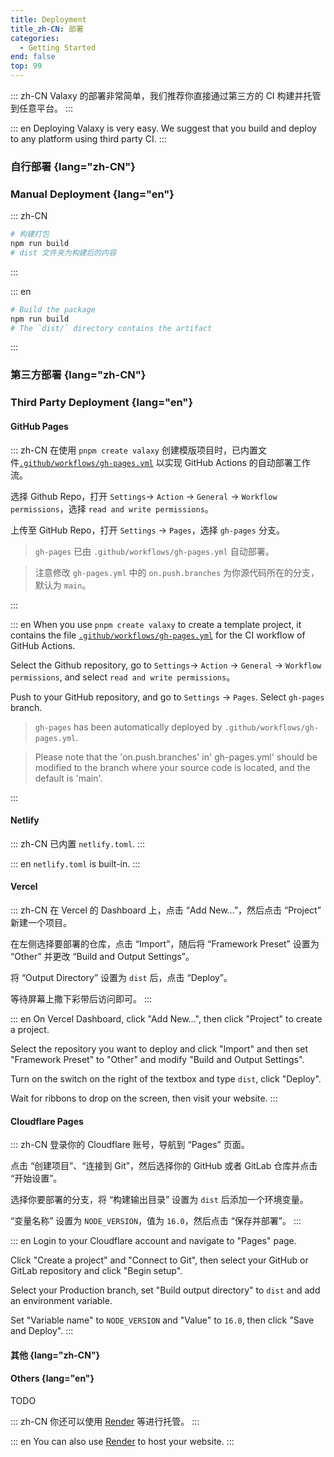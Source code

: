 ```yaml
---
title: Deployment
title_zh-CN: 部署
categories:
  - Getting Started
end: false
top: 99
---
```


::: zh-CN
Valaxy 的部署非常简单，我们推荐你直接通过第三方的 CI 构建并托管到任意平台。
:::

::: en
Deploying Valaxy is very easy. We suggest that you build and deploy to any platform using third party CI.
:::

### 自行部署 {lang="zh-CN"}

### Manual Deployment {lang="en"}

::: zh-CN

```bash
# 构建打包
npm run build
# dist 文件夹为构建后的内容
```

:::

::: en

```bash
# Build the package
npm run build
# The `dist/` directory contains the artifact
```

:::

### 第三方部署 {lang="zh-CN"}

### Third Party Deployment {lang="en"}

#### GitHub Pages

::: zh-CN
在使用 `pnpm create valaxy` 创建模版项目时，已内置文件[`.github/workflows/gh-pages.yml`](https://github.com/YunYouJun/valaxy/blob/main/packages/create-valaxy/template/.github/workflows/gh-pages.yml) 以实现 GitHub Actions 的自动部署工作流。


选择 Github Repo，打开 `Settings`-> `Action` -> `General` -> `Workflow permissions`，选择 `read and write permissions`。

上传至 GitHub Repo，打开 `Settings` -> `Pages`，选择 `gh-pages` 分支。

> `gh-pages` 已由 `.github/workflows/gh-pages.yml` 自动部署。


> 注意修改 `gh-pages.yml` 中的 `on.push.branches` 为你源代码所在的分支，默认为 `main`。

:::


::: en
When you use `pnpm create valaxy` to create a template project, it contains the file [`.github/workflows/gh-pages.yml`](https://github.com/YunYouJun/valaxy/blob/main/packages/create-valaxy/template/.github/workflows/gh-pages.yml) for the CI workflow of GitHub Actions.


Select the Github repository, go to `Settings`-> `Action` -> `General` -> `Workflow permissions`, and select `read and write permissions`。

Push to your GitHub repository, and go to `Settings` -> `Pages`. Select `gh-pages` branch.

> `gh-pages` has been automatically deployed by `.github/workflows/gh-pages.yml`.

> Please note that the 'on.push.branches' in' gh-pages.yml' should be modified to the branch where your source code is located, and the default is 'main'.

:::

#### Netlify

::: zh-CN
已内置 `netlify.toml`.
:::

::: en
`netlify.toml` is built-in.
:::

#### Vercel

::: zh-CN
在 Vercel 的 Dashboard 上，点击 “Add New...”，然后点击 “Project” 新建一个项目。

在左侧选择要部署的仓库，点击 “Import”，随后将 “Framework Preset” 设置为 “Other” 并更改 “Build and Output Settings”。

将 “Output Directory” 设置为 `dist` 后，点击 “Deploy”。

等待屏幕上撒下彩带后访问即可。
:::

::: en
On Vercel Dashboard, click "Add New...", then click "Project" to create a project.

Select the repository you want to deploy and click "Import" and then set "Framework Preset" to "Other" and modify "Build and Output Settings".

Turn on the switch on the right of the textbox and type `dist`, click "Deploy".

Wait for ribbons to drop on the screen, then visit your website.
:::

#### Cloudflare Pages

::: zh-CN
登录你的 Cloudflare 账号，导航到 “Pages” 页面。

点击 “创建项目”、“连接到 Git”，然后选择你的 GitHub 或者 GitLab 仓库并点击 “开始设置”。

选择你要部署的分支，将 “构建输出目录” 设置为 `dist` 后添加一个环境变量。

“变量名称” 设置为 `NODE_VERSION`，值为 `16.0`，然后点击 “保存并部署”。
:::

::: en
Login to your Cloudflare account and navigate to "Pages" page.

Click "Create a project" and "Connect to Git", then select your GitHub or GitLab repository and click "Begin setup".

Select your Production branch, set "Build output directory" to `dist` and add an environment variable.

Set "Variable name" to `NODE_VERSION` and "Value" to `16.0`, then click "Save and Deploy".
:::

#### 其他 {lang="zh-CN"}

#### Others {lang="en"}

TODO

::: zh-CN
你还可以使用 [Render](https://render.com/) 等进行托管。
:::

::: en
You can also use [Render](https://render.com/) to host your website.
:::
